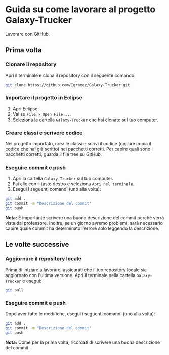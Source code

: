 # Guida su come lavorare al progetto Galaxy-Trucker

Lavorare con GitHub.

## Prima volta

### Clonare il repository

Apri il terminale e clona il repository con il seguente comando:

```bash
git clone https://github.com/Igramoz/Galaxy-Trucker.git
```

### Importare il progetto in Eclipse

1. Apri Eclipse.
2. Vai su `File > Open File...`.
3. Seleziona la cartella `Galaxy-Trucker` che hai clonato sul tuo computer.

### Creare classi e scrivere codice

Nel progetto importato, crea le classi e scrivi il codice (oppure copia il codice che hai già scritto) nei pacchetti corretti. Per capire quali sono i pacchetti corretti, guarda il file tree su GitHub.

### Eseguire commit e push

1. Apri la cartella `Galaxy-Trucker` sul tuo computer.
2. Fai clic con il tasto destro e seleziona `Apri nel terminale`.
3. Esegui i seguenti comandi (uno alla volta):

```bash
git add .
git commit -m "Descrizione del commit"
git push
```

**Nota:** È importante scrivere una buona descrizione del commit perché verrà vista dal professore. Inoltre, se un giorno avremo problemi, sarà necessario capire quale commit ha determinato l'errore solo leggendo la descrizione.

## Le volte successive

### Aggiornare il repository locale

Prima di iniziare a lavorare, assicurati che il tuo repository locale sia aggiornato con l'ultima versione. Apri il terminale nella cartella `Galaxy-Trucker` e esegui:

```bash
git pull
```

### Eseguire commit e push

Dopo aver fatto le modifiche, esegui i seguenti comandi (uno alla volta):

```bash
git add .
git commit -m "Descrizione del commit"
git push
```

**Nota:** Come per la prima volta, ricordati di scrivere una buona descrizione del commit.
